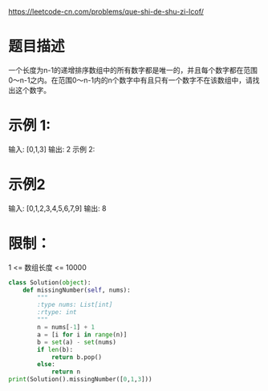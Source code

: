 https://leetcode-cn.com/problems/que-shi-de-shu-zi-lcof/

# 题目描述
一个长度为n-1的递增排序数组中的所有数字都是唯一的，并且每个数字都在范围0～n-1之内。在范围0～n-1内的n个数字中有且只有一个数字不在该数组中，请找出这个数字。

# 示例 1:
输入: [0,1,3]
输出: 2
示例 2:

# 示例2
输入: [0,1,2,3,4,5,6,7,9]
输出: 8
 
# 限制：
1 <= 数组长度 <= 10000

```python
class Solution(object):
    def missingNumber(self, nums):
        """
        :type nums: List[int]
        :rtype: int
        """
        n = nums[-1] + 1
        a = [i for i in range(n)]
        b = set(a) - set(nums)
        if len(b):
            return b.pop()
        else:
            return n
print(Solution().missingNumber([0,1,3]))